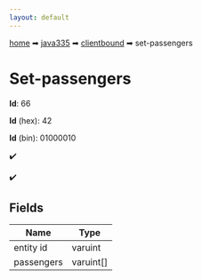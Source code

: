 ```yaml
---
layout: default
---
```


[home](/) ➡ [java335](/protocol/java335) ➡ [clientbound](/protocol/java335/clientbound) ➡ set-passengers

# Set-passengers

**Id**: 66

**Id** (hex): 42

**Id** (bin): 01000010

✔️

✔️

## Fields

Name | Type
---|---
entity id | varuint
passengers | varuint[]

